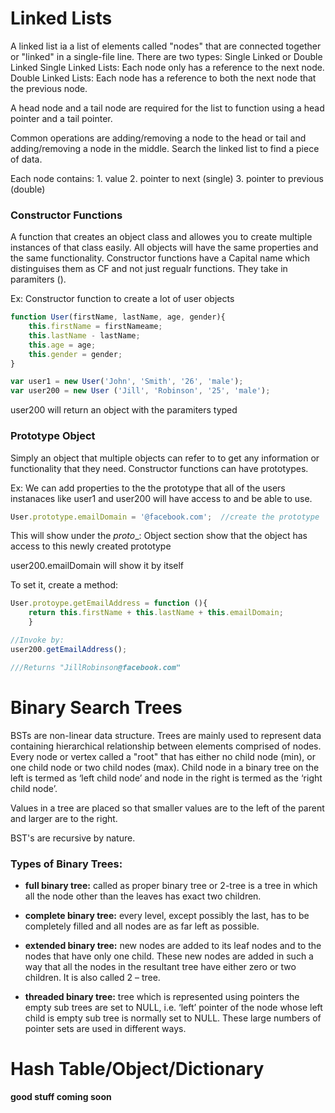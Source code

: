 # Linked Lists 
A linked list ia a list of elements called "nodes" that are connected together or "linked" in a single-file line. There are two types: Single Linked or Double Linked
Single Linked Lists:
    Each node only has a reference to the next node.
Double Linked Lists:
    Each node has a reference to both the next node that the previous node.

A head node and a tail node are required for the list to function using a head pointer and a tail pointer.

Common operations are adding/removing a node to the head or tail and adding/removing a node in the middle. Search the linked list to find a piece of data.

Each node contains:
    1. value
    2. pointer to next (single)
    3. pointer to previous (double)

### Constructor Functions 
A function that creates an object class and allowes you to create multiple instances of that class easily. All objects will have the same properties and the same functionality. Constructor functions have a Capital name which distinguises them as CF and not just regualr functions. They take in paramiters ().

Ex: Constructor function to create a lot of user objects

```javascript
function User(firstName, lastName, age, gender){
    this.firstName = firstNameame;
    this.lastName - lastName;
    this.age = age;
    this.gender = gender;
}

var user1 = new User('John', 'Smith', '26', 'male');
var user200 = new User ('Jill', 'Robinson', '25', 'male');
```

user200 will return an object with the paramiters typed 

### Prototype Object
Simply an object that multiple objects can refer to to get any information or functionality that they need. Constructor functions can have prototypes.

Ex: We can add properties to the the prototype that all of the users instanaces like user1 and user200 will have access to and be able to use.

``` javascript
User.prototype.emailDomain = '@facebook.com';  //create the prototype
```

This will show under the _proto__: Object section show that the object has access to this newly created prototype

user200.emailDomain will show it by itself

To set it, create a method:
```javascript
User.protoype.getEmailAddress = function (){
    return this.firstName + this.lastName + this.emailDomain;
    }

//Invoke by:
user200.getEmailAddress();

///Returns "JillRobinson@facebook.com"
```

# Binary Search Trees
BSTs are non-linear data structure. Trees are mainly used to represent data containing hierarchical relationship between elements comprised of nodes. Every node or vertex called a "root" that has either no child node (min), or one child node or two child nodes (max). Child node in a binary tree on the left is termed as ‘left child node’ and node in the right is termed as the ‘right child node’. 

Values in a tree are placed so that smaller values are to the left of the parent and larger are to the right.

BST's are recursive by nature.

### Types of Binary Trees:
* **full binary tree:** called as proper binary tree or 2-tree is a tree in which all the node other than the leaves has exact two children.

* **complete binary tree:** every level, except possibly the last, has to be completely filled and all nodes are as far left as possible.

* **extended binary tree:** new nodes are added to its leaf nodes and to the nodes that have only one child. These new nodes are added in such a way that all the nodes in the resultant tree have either zero or two children. It is also called 2 – tree.

* **threaded binary tree:** tree which is represented using pointers the empty sub trees are set to NULL, i.e. ‘left’ pointer of the node whose left child is empty sub tree is normally set to NULL. These large numbers of pointer sets are used in different ways.


# Hash Table/Object/Dictionary
__good stuff coming soon__